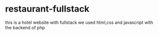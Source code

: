 # restaurant-fullstack
this is a hotel website with fullstack we used html,css and javascript with the backend of php
